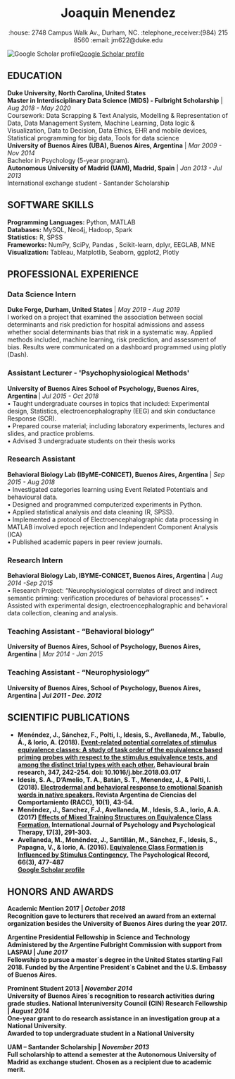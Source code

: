 <h1 align="center">Joaquin Menendez </h1>
<p align="center">
:house: 2748 Campus Walk Av., Durham, NC. :telephone_receiver:(984) 215 8560 :email: jm622@duke.edu 
</p>

![Google Scholar profile](https://scholar.google.ch/favicon-png.ico)[Google Scholar profile](https://scholar.google.com/) 




<h2>EDUCATION</h2>
<b>Duke University, North Carolina, United States</b><br>
<b>Master in Interdisciplinary Data Science (MIDS) - Fulbright Scholarship</b> | <i>Aug 2018 - May 2020</i><br>
Coursework: Data Scrapping & Text Analysis, Modelling & Representation of Data, 
Data Management System, Machine Learning, Data logic & Visualization, Data to Decision, Data Ethics, EHR and mobile devices, Statistical programming for big data, Tools for data science<br>
<b>University of Buenos Aires (UBA), Buenos Aires, Argentina</b> | <i>Mar 2009 - Nov 2014</i><br>
Bachelor in Psychology (5-year program).<br>
<b>Autonomous University of Madrid (UAM), Madrid, Spain</b>  | <i>Jan 2013 - Jul 2013</i><br>
International exchange student - Santander Scholarship

<h2>SOFTWARE SKILLS</h2>
<b>Programming Languages:</b> Python, MATLAB<br>
<b>Databases:</b>  MySQL, Neo4j, Hadoop, Spark<br> 
<b>Statistics:</b> R, SPSS<br>
<b>Frameworks:</b> NumPy, SciPy, Pandas , Scikit-learn, dplyr, EEGLAB, MNE<br>
<b>Visualization:</b> Tableau, Matplotlib, Seaborn, ggplot2, Plotly<br>

<h2>PROFESSIONAL EXPERIENCE</h2>

<h3>Data Science Intern</h3>
<b>Duke Forge, Durham, United States</b> | <i>May 2019 - Aug 2019</i> <br>
I worked on a project that examined the association between social determinants and risk prediction for hospital admissions and assess whether social determinants bias that risk in a systematic way.  Applied methods included, machine learning, risk prediction, and assessment of bias.  Results were communicated on a dashboard programmed using plotly (Dash). 

<h3>Assistant Lecturer - 'Psychophysiological Methods'</h3>  
<b>University of Buenos Aires School of Psychology, Buenos Aires, Argentina </b>  | <i>Jul 2015 - Oct 2018	</i><br>
•	Taught undergraduate courses in topics that included: Experimental design, Statistics, electroencephalography (EEG) and skin conductance Response (SCR).<br>
•	Prepared course material; including laboratory experiments, lectures and slides, and practice problems.<br>
•	 Advised 3 undergraduate students on their thesis works	<br>

<h3>Research Assistant</h3>
<B>Behavioral Biology Lab (IByME-CONICET), Buenos Aires, Argentina</b> | <i>Sep 2015 - Aug 2018</i><br>
•	Investigated categories learning using Event Related Potentials and behavioural data.<br>
•	Designed and programmed computerized experiments in Python.<br>
•	Applied statistical analysis and data cleaning (R, SPSS).<br> 
•	Implemented a protocol of Electroencephalographic data processing in MATLAB involved epoch rejection and Independent Component Analysis (ICA)<br> 
•	Published academic papers in peer review journals.<br>	

<h3>Research Intern </h3>
<b>Behavioral Biology Lab, IBYME-CONICET, Buenos Aires, Argentina</b> | <i>Aug 2014 -Sep 2015</i><br>
•	Research Project: “Neurophysiological correlates of direct and indirect semantic priming: verification procedures of behavioral processes”.
•	Assisted with experimental design, electroencephalographic and behavioral data collection, cleaning and analysis.<br> 	

<h3>Teaching Assistant - “Behavioral biology”</h3> 
<b>University of Buenos Aires, School of Psychology, Buenos Aires, Argentina</b> | <i>Mar 2014 - Jan 2015</i><br>			

<h3>Teaching Assistant - “Neurophysiology”</h3>
<b>University of Buenos Aires, School of Psychology, Buenos Aires, Argentina<b/> | <i>Jul 2011 - Dec. 2012</i><br>		

<h2>SCIENTIFIC PUBLICATIONS</h2> 

- <b>Menéndez, J.</b>, Sánchez, F., Polti, I., Idesis, S., Avellaneda, M., Tabullo, Á., & Iorio, A. (2018). [Event-related potential correlates of stimulus equivalence classes: A study of task order of the equivalence based priming probes with respect to the stimulus equivalence tests, and among the distinct trial types with each other.](https://www.sciencedirect.com/science/article/pii/S0166432817316224) Behavioural brain research, 347, 242-254. doi: 10.1016/j.bbr.2018.03.017 <br>
- Idesis, S. A., D’Amelio, T. A., Batán, S. T., <b>Menendez, J.</b>, & Polti, I. (2018). [Electrodermal and behavioral response to emotional Spanish words in native speakers.](https://dialnet.unirioja.es/servlet/articulo?codigo=6626839) Revista Argentina de Ciencias del Comportamiento (RACC), 10(1), 43-54. </b>
- <b>Menéndez, J.</b>, Sanchez, F.J., Avellaneda, M., Idesis, S.A., Iorio, A.A. (2017) [Effects of Mixed Training Structures on Equivalence Class Formation.](https://www.redalyc.org/pdf/560/56054637007.pdf) International Journal of Psychology and Psychological Therapy, 17(3), 291-303. <br>
- Avellaneda, M., <b>Menéndez, J.</b>, Santillán, M., Sánchez, F., Idesis, S., Papagna, V., & Iorio, A. (2016). [Equivalence Class Formation is Influenced by Stimulus Contingency.](https://www.researchgate.net/publication/304191857_Equivalence_Class_Formation_is_Influenced_by_Stimulus_Contingency) The Psychological Record, 66(3), 477-487 <br>
[Google Scholar profile](https://scholar.google.com/citations?user=QXAVig4AAAAJ&hl=en)

<h2>HONORS AND AWARDS</h2>  
<b>Academic Mention 2017</b> | <i>October 2018</i><br>
Recognition gave to lecturers that received an award from an external organization
besides the University of Buenos Aires during the year 2017.

<b>Argentine Presidential Fellowship in Science and Technology Administered by the Argentine Fulbright Commission with support from LASPAU </b>
| <i>June 2017</i><br>
Fellowship to pursue a master´s degree in the United States starting Fall 2018.
Funded by the Argentine President´s Cabinet and the U.S. Embassy of Buenos Aires.

<b>Prominent Student 2013</b> | <i>November 2014</i>  
University of Buenos Aires´s recognition to research activities during grade studies.
<b>National Interuniversity Council (CIN) Research Fellowship</b> | <i>August 2014</i><br>
One-year grant to do research assistance in an investigation group at a National University.  
Awarded to top undergraduate student in a National University

<b>UAM – Santander Scholarship</b> | <i>November 2013</i><br>
Full scholarship to attend a semester at the Autonomous University of Madrid as 
exchange student.  Chosen as a recipient due to academic merit.



